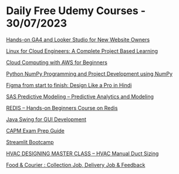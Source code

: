 # Daily Free Udemy Courses - 30/07/2023

[Hands-on GA4 and Looker Studio for New Website Owners](https://www.udemy.com/course/google-analytics-4-and-looker-studio-for-new-website-owners/?couponCode=08862D0E28843154D1E7)
[Linux for Cloud Engineers: A Complete Project Based Learning](https://www.udemy.com/course/linux-for-cloud-engineers-a-complete-project-based-learning/?couponCode=4F1901B618983C16F181)
[Cloud Computing with AWS for Beginners](https://www.udemy.com/course/cloud-computing-with-aws/?couponCode=F441B9405CDB3AA8F0A0)
[Python NumPy Programming and Project Development using NumPy](https://www.udemy.com/course/advanced-python-programming-with-numpy/?couponCode=NUMPY_UPLATZ_JUL1)
[Figma from start to finish: Design Like a Pro in Hindi](https://www.udemy.com/course/figma-from-start-to-finish-design-like-a-pro-in-hindi/?couponCode=GRABFAST)
[SAS Predictive Modeling – Predictive Analytics and Modeling](https://www.udemy.com/course/predictive-analytics-and-modeling-for-decision-making/?couponCode=EDUCBA9)
[REDIS – Hands-on Beginners Course on Redis](https://www.udemy.com/course/redis-for-beginners-hands-on-with-redis/?couponCode=EDUCBA9)
[Java Swing for GUI Development](https://www.udemy.com/course/java-swing-for-gui-development/?couponCode=EDUCBA9)
[CAPM Exam Prep Guide](https://www.udemy.com/course/capm-exam-prep-guide/?couponCode=EDUCBA)
[Streamlit Bootcamp](https://www.udemy.com/course/streamlit-bootcamp/?couponCode=ADC9C5CAAE7286571A05)
[HVAC DESIGNING MASTER CLASS – HVAC Manual Duct Sizing](https://www.udemy.com/course/hvac-duct/?couponCode=F0D66247ABF66CF2CB12)
[Food & Courier : Collection Job, Delivery Job & Feedback](https://www.udemy.com/course/food-courier-collection-job-delivery-job-customer-feedback/?couponCode=88E33784D04846A5359A)
